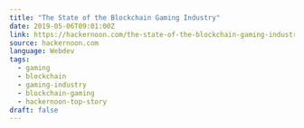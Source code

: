 ```yaml
---
title: "The State of the Blockchain Gaming Industry"
date: 2019-05-06T09:01:00Z
link: https://hackernoon.com/the-state-of-the-blockchain-gaming-industry-3d3445dc2ec?source=rss----3a8144eabfe3---4&utm_medium=RSS&utm_source=news.12bit.vn
source: hackernoon.com
language: Webdev
tags:
  - gaming
  - blockchain
  - gaming-industry
  - blockchain-gaming
  - hackernoon-top-story
draft: false
---
```

